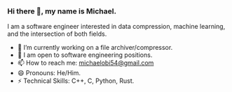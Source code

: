 ### Hi there 👋, my name is Michael.
I am a software engineer interested in data compression, machine learning, and the intersection of both fields.

- 🔭 I’m currently working on a file archiver/compressor.
- 🌱 I am open to software engineering positions.
- 📫 How to reach me: michaelobi54@gmail.com
- 😄 Pronouns: He/Him.
- ⚡ Technical Skills: C++, C, Python, Rust.
